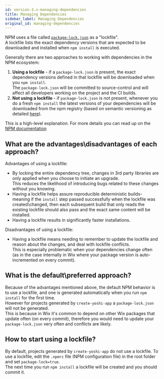 ```yaml
---
id: version-3.x-managing-dependencies
title: Managing Dependencies
sidebar_label: Managing Dependencies
original_id: managing-dependencies
---
```


NPM uses a file called [`package-lock.json`](https://docs.npmjs.com/files/package-lock.json) as a "lockfile".  
A lockfile lists the exact dependency versions that are expected to be downloaded and installed when `npm install` is executed.

Generally there are two approaches to working with dependencies in the NPM ecosystem:

1. **Using a lockfile** - if a `package-lock.json` is present, the exact dependency versions defined in that lockfile will be downloaded when you `npm install`.  
   The `package-lock.json` will be committed to source-control and will affect all developers working on the project and the CI builds.
2. **Not using a lockfile** - if `package-lock.json` is not present, whenever you do a fresh `npm install` the latest versions of your dependencies will be downloaded from the npm registry (based on semantic versioning as detailed [here](https://docs.npmjs.com/about-semantic-versioning#using-semantic-versioning-to-specify-update-types-your-package-can-accept)).

This is a high-level explanation. For more details you can read up on the [NPM documentation](https://docs.npmjs.com/files/package-locks)

## What are the advantages\disadvantages of each approach?

Advantages of using a lockfile:

- By locking the entire dependency tree, changes in 3rd party libraries are only applied when you choose to initiate an upgrade.  
  This reduces the likelihood of introducing bugs related to these changes without you knowing.
- Having a lockfile helps assure reproducible deterministic builds- meaning if the `install` step passed successfully when the lockfile was created\changed, then each subsequent build that only reads the existing lockfile should also pass and the exact same content will be installed.
- Having a lockfile results in significantly faster installations.

Disadvantages of using a lockfile:

- Having a lockfile means needing to remember to update the lockfile and reason about the changes, and deal with lockfile conflicts.  
  This is especially problematic when your dependencies change often (as in the case internally in Wix where your package version is auto-incremented on every commit).

## What is the default\preferred approach?

Because of the advantages mentioned above, the default NPM behavior is to use a lockfile, and one is generated automatically when you run `npm install` for the first time.  
However for projects generated by `create-yoshi-app` a `package-lock.json` will not be generated.  
This is because in Wix it's common to depend on other Wix packages that update often (on every commit), therefore you would need to update your `package-lock.json` very often and conflicts are likely.

## How to start using a lockfile?

By default, projects generated by `create-yoshi-app` do not use a lockfile. To use a lockfile, edit the `.npmrc` file (NPM configuration file) in the root folder and set `package-lock=true`.  
The next time you run `npm install` a lockfile will be created and you should commit it.
